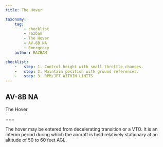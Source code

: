 ```yaml
---
title: The Hover

taxonomy:
    tag:
        - checklist
        - razbam
        - The Hover
        - AV-8B NA
        - Emergency
    author: RAZBAM

checklist:
    -   step: 1. Control height with small throttle changes.  
    -   step: 2. Maintain position with ground references.  
    -   step: 3. RPM/JPT WITHIN LIMITS 
---
```


## AV-8B NA 
The Hover 

===

The hover may be entered from decelerating transition or a VTO. It is an interim period during which the aircraft is held relatively stationary at an altitude of 50 to 60 feet AGL. 
